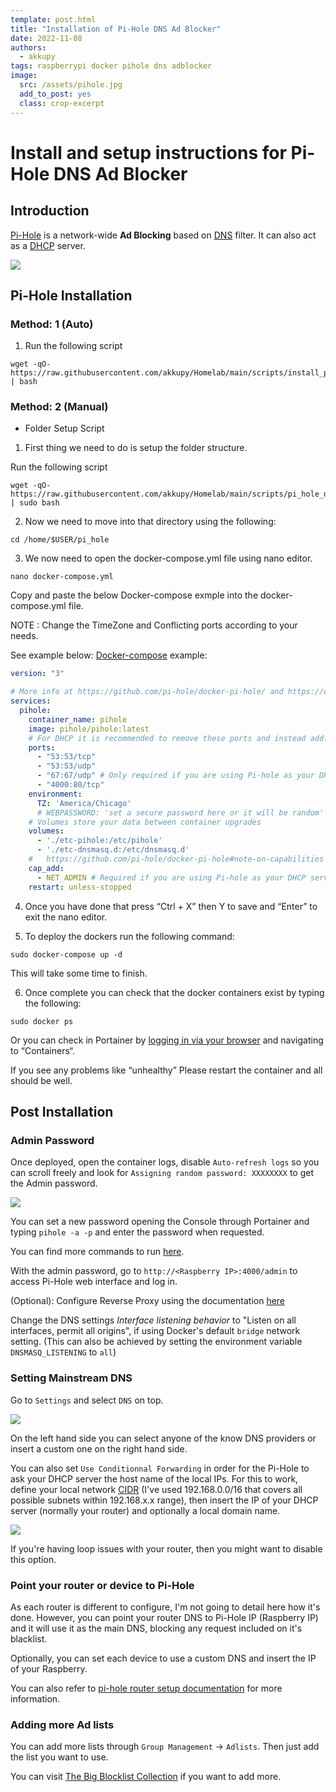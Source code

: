 ```yaml
---
template: post.html
title: "Installation of Pi-Hole DNS Ad Blocker"
date: 2022-11-08
authors:
  - akkupy
tags: raspberrypi docker pihole dns adblocker
image:
  src: /assets/pihole.jpg
  add_to_post: yes
  class: crop-excerpt
---
```



# Install and setup instructions for Pi-Hole DNS Ad Blocker

## Introduction

[Pi-Hole](https://pi-hole.net/) is a network-wide **Ad Blocking** based on [DNS](https://en.wikipedia.org/wiki/Domain_Name_System) filter. It can also act as a [DHCP](https://en.wikipedia.org/wiki/Dynamic_Host_Configuration_Protocol) server.

![](https://i0.wp.com/pi-hole.net/wp-content/uploads/2018/12/dashboard.png?zoom=1.75&w=3840&ssl=1)

## Pi-Hole Installation

### Method: 1 (Auto)

1. Run the following script
```
wget -qO- https://raw.githubusercontent.com/akkupy/Homelab/main/scripts/install_pi_hole.sh | bash
```

### Method: 2 (Manual)

* Folder Setup Script

1. First thing we need to do is setup the folder structure. 

Run the following script
```
wget -qO- https://raw.githubusercontent.com/akkupy/Homelab/main/scripts/pi_hole_dir.sh | sudo bash
```

2. Now we need to move into that directory using the following:

```
cd /home/$USER/pi_hole
```

3. We now need to open the docker-compose.yml file using nano editor.

```
nano docker-compose.yml
```
Copy and paste the below Docker-compose exmple into the docker-compose.yml file.

NOTE : Change the TimeZone and Conflicting ports according to your needs.

See example below:
[Docker-compose](https://docs.docker.com/compose/install/) example:

```yaml
version: "3"

# More info at https://github.com/pi-hole/docker-pi-hole/ and https://docs.pi-hole.net/
services:
  pihole:
    container_name: pihole
    image: pihole/pihole:latest
    # For DHCP it is recommended to remove these ports and instead add: network_mode: "host"
    ports:
      - "53:53/tcp"
      - "53:53/udp"
      - "67:67/udp" # Only required if you are using Pi-hole as your DHCP server
      - "4000:80/tcp"
    environment:
      TZ: 'America/Chicago'
      # WEBPASSWORD: 'set a secure password here or it will be random'
    # Volumes store your data between container upgrades
    volumes:
      - './etc-pihole:/etc/pihole'
      - './etc-dnsmasq.d:/etc/dnsmasq.d'
    #   https://github.com/pi-hole/docker-pi-hole#note-on-capabilities
    cap_add:
      - NET_ADMIN # Required if you are using Pi-hole as your DHCP server, else not needed
    restart: unless-stopped
```
4. Once you have done that press “Ctrl + X” then Y to save and “Enter” to exit the nano editor.

5. To deploy the dockers run the following command:

```
sudo docker-compose up -d
```

This will take some time to finish.

6. Once complete you can check that the docker containers exist by typing the following:

```
sudo docker ps
```

Or you can check in Portainer by [logging in via your browser](https://github.com/akkupy/Homelab#login-to-portainer) and navigating to “Containers“.

If you see any problems like “unhealthy” Please restart the container and all should be well.


## Post Installation

### Admin Password

Once deployed, open the container logs, disable `Auto-refresh logs` so you can scroll freely and look for `Assigning random password: XXXXXXXX` to get the Admin password.

![](../images/pi-hole_LogsPassword.png)

You can set a new password opening the Console through Portainer and typing `pihole -a -p` and enter the password when requested.

You can find more commands to run [here](https://docs.pi-hole.net/core/pihole-command/).

With the admin password, go to `http://<Raspberry IP>:4000/admin` to access Pi-Hole web interface and log in.

(Optional): Configure Reverse Proxy using the documentation [here](https://github.com/akkupy/Homelab/blob/main/docs/nginx_proxy_manager.md#first-proxy-host-setup)

Change the DNS settings *Interface listening behavior* to "Listen on all interfaces, permit all origins", if using Docker's default `bridge` network setting. (This can also be achieved by setting the environment variable `DNSMASQ_LISTENING` to `all`)

### Setting Mainstream DNS

Go to `Settings` and select `DNS` on top.

![](../images/pi-hole_SettingsDNS.png)

On the left hand side you can select anyone of the know DNS providers or insert a custom one on the right hand side.

You can also set `Use Conditionnal Forwarding` in order for the Pi-Hole to ask your DHCP server the host name of the local IPs. For this to work, define your local network [CIDR](https://en.wikipedia.org/wiki/Classless_Inter-Domain_Routing) (I've used 192.168.0.0/16 that covers all possible subnets within 192.168.x.x range), then insert the IP of your DHCP server (normally your router) and optionally a local domain name.

![](../images/pi-hole_SettingsDNS_CF.png)

If you're having loop issues with your router, then you might want to disable this option.

### Point your router or device to Pi-Hole

As each router is different to configure, I'm not going to detail here how it's done. However, you can point your router DNS to Pi-Hole IP (Raspberry IP) and it will use it as the main DNS, blocking any request included on it's blacklist.

Optionally, you can set each device to use a custom DNS and insert the IP of your Raspberry.

You can also refer to [pi-hole router setup documentation](https://docs.pi-hole.net/routers/fritzbox/) for more information.

### Adding more Ad lists

You can add more lists through `Group Management` -> `Adlists`. Then just add the list you want to use.

You can visit [The Big Blocklist Collection](https://firebog.net/) if you want to add more.
